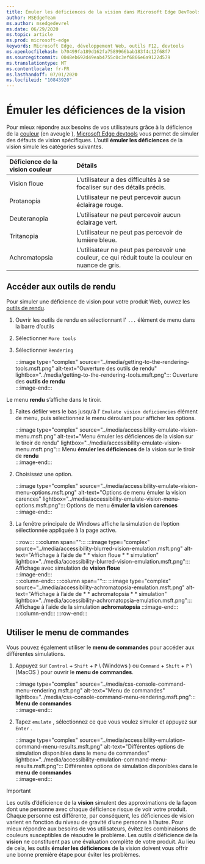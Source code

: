 ```yaml
---
title: Émuler les déficiences de la vision dans Microsoft Edge DevTools (cécité des couleurs)
author: MSEdgeTeam
ms.author: msedgedevrel
ms.date: 06/29/2020
ms.topic: article
ms.prod: microsoft-edge
keywords: Microsoft Edge, développement Web, outils F12, devtools
ms.openlocfilehash: b70499fa189d162fa7589966bab183f4c12f68f7
ms.sourcegitcommit: 0048eb692d49eab4755c0c3ef6866e6a9122d579
ms.translationtype: MT
ms.contentlocale: fr-FR
ms.lasthandoff: 07/01/2020
ms.locfileid: "10843920"
---
```

# Émuler les déficiences de la vision

Pour mieux répondre aux besoins de vos utilisateurs grâce à la déficience de la [couleur][ColorblindawarenessMain] (en aveugle \), [Microsoft Edge devtools][MicrosoftEdgeDevTools] vous permet de simuler des défauts de vision spécifiques.  L’outil **émuler les déficiences** de la vision simule les catégories suivantes.  

| Déficience de la vision couleur | Détails |  
|:--- |:--- |  
| Vision floue | L’utilisateur a des difficultés à se focaliser sur des détails précis. |   
| Protanopia | L’utilisateur ne peut percevoir aucun éclairage rouge. |  
| Deuteranopia | L’utilisateur ne peut percevoir aucun éclairage vert. |  
| Tritanopia | L’utilisateur ne peut pas percevoir de lumière bleue. |  
| Achromatopsia | L’utilisateur ne peut pas percevoir une couleur, ce qui réduit toute la couleur en nuance de gris. |  

## Accéder aux outils de rendu  

Pour simuler une déficience de vision pour votre produit Web, ouvrez les [outils de rendu][RenderingTools].  

1.  Ouvrir les outils de rendu en sélectionnant l' `...` élément de menu dans la barre d’outils  
1.  Sélectionner `More tools`  
1.  Sélectionner `Rendering`  
    
    :::image type="complex" source="../media/getting-to-the-rendering-tools.msft.png" alt-text="Ouverture des outils de rendu" lightbox="../media/getting-to-the-rendering-tools.msft.png":::
       Ouverture des **outils de rendu**  
    :::image-end:::  

Le menu **rendu** s’affiche dans le tiroir.  

1.  Faites défiler vers le bas jusqu’à l' `Emulate vision deficiencies` élément de menu, puis sélectionnez le menu déroulant pour afficher les options.  
    
    :::image type="complex" source="../media/accessibility-emulate-vision-menu.msft.png" alt-text="Menu émuler les déficiences de la vision sur le tiroir de rendu" lightbox="../media/accessibility-emulate-vision-menu.msft.png":::
       Menu **émuler les déficiences** de la vision sur le tiroir de **rendu**  
    :::image-end:::  
    
1.  Choisissez une option.  
    
    :::image type="complex" source="../media/accessibility-emulate-vision-menu-options.msft.png" alt-text="Options de menu émuler la vision carences" lightbox="../media/accessibility-emulate-vision-menu-options.msft.png":::
       Options de menu **émuler la vision carences**  
    :::image-end:::  
    
1.  La fenêtre principale de Windows affiche la simulation de l’option sélectionnée appliquée à la page active.  
    
    :::row:::
       :::column span="":::
          :::image type="complex" source="../media/accessibility-blurred-vision-emulation.msft.png" alt-text="Affichage à l’aide de * * vision floue * * simulation" lightbox="../media/accessibility-blurred-vision-emulation.msft.png":::
             Affichage avec simulation de **vision floue**  
          :::image-end:::  
       :::column-end:::
       :::column span="":::
          :::image type="complex" source="../media/accessibility-achromatopsia-emulation.msft.png" alt-text="Affichage à l’aide de * * achromatopsia * * simulation" lightbox="../media/accessibility-achromatopsia-emulation.msft.png":::
             Affichage à l’aide de la simulation **achromatopsia** :::image-end:::  
       :::column-end:::
    :::row-end:::
    
## Utiliser le menu de commandes  

Vous pouvez également utiliser le **menu de commandes** pour accéder aux différentes simulations.  

1.  Appuyez sur `Control` + `Shift` + `P` \ (Windows \) ou `Command` + `Shift` + `P` \ (MacOS \) pour ouvrir le **menu de commandes**.  
    
    :::image type="complex" source="../media/css-console-command-menu-rendering.msft.png" alt-text="Menu de commandes" lightbox="../media/css-console-command-menu-rendering.msft.png":::
       **Menu de commandes**  
    :::image-end:::  
    
1.  Tapez `emulate` , sélectionnez ce que vous voulez simuler et appuyez sur `Enter` .  
    
    :::image type="complex" source="../media/accessibility-emulation-command-menu-results.msft.png" alt-text="Différentes options de simulation disponibles dans le menu de commandes" lightbox="../media/accessibility-emulation-command-menu-results.msft.png":::
       Différentes options de simulation disponibles dans le **menu de commandes**  
    :::image-end:::  
    
> [!IMPORTANT]
> Les outils d’déficience de la **vision** simulent des approximations de la façon dont une personne avec chaque déficience risque de voir votre produit.  Chaque personne est différente, par conséquent, les déficiences de vision varient en fonction du niveau de gravité d’une personne à l’autre.  Pour mieux répondre aux besoins de vos utilisateurs, évitez les combinaisons de couleurs susceptibles de résoudre le problème.  Les outils d’déficience de la **vision** ne constituent pas une évaluation complète de votre produit.  Au lieu de cela, les outils **émuler les déficiences** de la vision doivent vous offrir une bonne première étape pour éviter les problèmes.  

<!-- links -->  

[MicrosoftEdgeDevTools]: /microsoft-edge/devtools-guide-chromium "Outils de développement Microsoft Edge (chrome)"  
[ColorblindawarenessMain]: http://www.colourblindawareness.org "Organisme de sensibilisation couleur aveugle"  
[AmfcbMain]: https://www.amfcb.org "L’American Foundation pour les aveugles en couleur (AFCB)"  
[RenderingTools]: /microsoft-edge/devtools-guide-chromium/rendering-tools "Outils de rendu Microsoft Edge (chrome)"  

